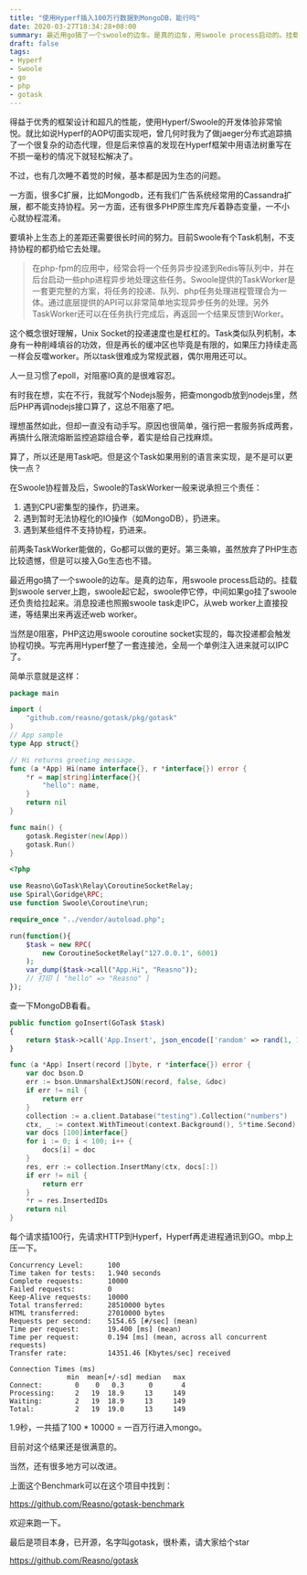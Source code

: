 ```yaml
---
title: "使用Hyperf插入100万行数据到MongoDB，能行吗"
date: 2020-03-27T18:34:28+08:00
summary: 最近用go搞了一个swoole的边车。是真的边车，用swoole process启动的。挂载到swoole server上跑，swoole起它起，swoole停它停，中间如果go挂了swoole还负责给拉起来。消息投递也照搬swoole task走IPC，从web worker上直接投递，等结果出来再返还web worker。
draft: false
tags:
- Hyperf
- Swoole
- go
- php
- gotask
---
```


得益于优秀的框架设计和超凡的性能，使用Hyperf/Swoole的开发体验非常愉悦。就比如说Hyperf的AOP切面实现吧，曾几何时我为了做jaeger分布式追踪搞了一个很复杂的动态代理，但是后来惊喜的发现在Hyperf框架中用语法树重写在不损一毫秒的情况下就轻松解决了。

不过，也有几次睡不着觉的时候，基本都是因为生态的问题。

一方面，很多C扩展，比如Mongodb，还有我们广告系统经常用的Cassandra扩展，都不能支持协程。另一方面，还有很多PHP原生库充斥着静态变量，一不小心就协程混淆。

要填补上生态上的差距还需要很长时间的努力。目前Swoole有个Task机制，不支持协程的都扔给它去处理。

> 在php-fpm的应用中，经常会将一个任务异步投递到Redis等队列中，并在后台启动一些php进程异步地处理这些任务。Swoole提供的TaskWorker是一套更完整的方案，将任务的投递、队列、php任务处理进程管理合为一体。通过底层提供的API可以非常简单地实现异步任务的处理。另外TaskWorker还可以在任务执行完成后，再返回一个结果反馈到Worker。

这个概念很好理解，Unix Socket的投递速度也是杠杠的。Task类似队列机制，本身有一种削峰填谷的功效，但是再长的缓冲区也毕竟是有限的，如果压力持续走高一样会反噬worker。所以task很难成为常规武器，偶尔用用还可以。

人一旦习惯了epoll，对阻塞IO真的是很难容忍。

有时我在想，实在不行，我就写个Nodejs服务，把查mongodb放到nodejs里，然后PHP再调nodejs接口算了，这总不阻塞了吧。

理想虽然如此，但却一直没有动手写。原因也很简单，强行把一套服务拆成两套，再搞什么限流熔断监控追踪组合拳，着实是给自己找麻烦。

算了，所以还是用Task吧。但是这个Task如果用别的语言来实现，是不是可以更快一点？

在Swoole协程普及后，Swoole的TaskWorker一般来说承担三个责任：

1. 遇到CPU密集型的操作，扔进来。
2. 遇到暂时无法协程化的IO操作（如MongoDB），扔进来。
3. 遇到某些组件不支持协程，扔进来。

前两条TaskWorker能做的，Go都可以做的更好。第三条嘛，虽然放弃了PHP生态比较遗憾，但是可以接入Go生态也不错。

最近用go搞了一个swoole的边车。是真的边车，用swoole process启动的。挂载到swoole server上跑，swoole起它起，swoole停它停，中间如果go挂了swoole还负责给拉起来。消息投递也照搬swoole task走IPC，从web worker上直接投递，等结果出来再返还web worker。

当然是0阻塞，PHP这边用swoole coroutine socket实现的，每次投递都会触发协程切换。写完再用Hyperf整了一套连接池，全局一个单例注入进来就可以IPC了。

简单示意就是这样：

```go
package main

import (
    "github.com/reasno/gotask/pkg/gotask"
)
// App sample
type App struct{}

// Hi returns greeting message.
func (a *App) Hi(name interface{}, r *interface{}) error {
    *r = map[string]interface{}{
        "hello": name,
    }
    return nil
}

func main() {
    gotask.Register(new(App))
    gotask.Run()
}
```

```php
<?php

use Reasno\GoTask\Relay\CoroutineSocketRelay;
use Spiral\Goridge\RPC;
use function Swoole\Coroutine\run;

require_once "../vendor/autoload.php";

run(function(){
    $task = new RPC(
        new CoroutineSocketRelay("127.0.0.1", 6001)
    );
    var_dump($task->call("App.Hi", "Reasno"));
    // 打印 [ "hello" => "Reasno" ]
});

```

查一下MongoDB看看。

```php
public function goInsert(GoTask $task)
{
    return $task->call('App.Insert', json_encode(['random' => rand(1, 10000)]), RELAY::PAYLOAD_RAW);
}
```

```go
func (a *App) Insert(record []byte, r *interface{}) error {
    var doc bson.D
    err := bson.UnmarshalExtJSON(record, false, &doc)
    if err != nil {
        return err
    }
    collection := a.client.Database("testing").Collection("numbers")
    ctx, _ := context.WithTimeout(context.Background(), 5*time.Second)
    var docs [100]interface{}
    for i := 0; i < 100; i++ {
        docs[i] = doc
    }
    res, err := collection.InsertMany(ctx, docs[:])
    if err != nil {
        return err
    }
    *r = res.InsertedIDs
    return nil
}
```

每个请求插100行，先请求HTTP到Hyperf，Hyperf再走进程通讯到GO。mbp上压一下。

```
Concurrency Level:      100
Time taken for tests:   1.940 seconds
Complete requests:      10000
Failed requests:        0
Keep-Alive requests:    10000
Total transferred:      28510000 bytes
HTML transferred:       27010000 bytes
Requests per second:    5154.65 [#/sec] (mean)
Time per request:       19.400 [ms] (mean)
Time per request:       0.194 [ms] (mean, across all concurrent requests)
Transfer rate:          14351.46 [Kbytes/sec] received

Connection Times (ms)
              min  mean[+/-sd] median   max
Connect:        0    0   0.3      0       4
Processing:     2   19  18.9     13     149
Waiting:        2   19  18.9     13     149
Total:          2   19  19.0     13     149
```

1.9秒，一共插了100 * 10000 = 一百万行进入mongo。

目前对这个结果还是很满意的。

当然，还有很多地方可以改进。

上面这个Benchmark可以在这个项目中找到：

https://github.com/Reasno/gotask-benchmark

欢迎来跑一下。

最后是项目本身，已开源，名字叫gotask，很朴素，请大家给个star

https://github.com/Reasno/gotask








